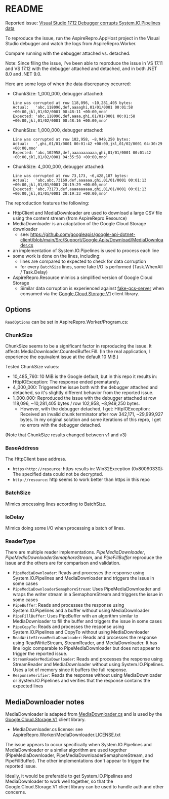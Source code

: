 # README

Reported issue: [Visual Studio 17.12 Debugger corrupts System.IO.Pipelines data](https://developercommunity.visualstudio.com/t/Visual-Studio-1712-Debugger-corrupts-Sy/10789416)

To reproduce the issue, run the AspireRepro.AppHost project in the Visual Studio debugger and watch the logs
from AspireRepro.Worker.

Compare running with the debugger attached vs. detached.

Note: Since filing the issue, I've been able to reproduce the issue in VS 17.11 and VS 17.12 with the debugger attached
and detached, and in both .NET 8.0 and .NET 9.0.

Here are some logs of when the data discrepancy occurred:

- ChunkSize: 1_000_000, debugger attached:

    ```
    Line was corrupted at row 118,096, ~10,281,405 bytes:
    Actual:   'abc,118096,def,aaaaghi,01/01/0001 00:01:58 +00:00,jkl,01/02/0001 08:48:11 +00:00,mno'
    Expected: 'abc,118096,def,aaaa,ghi,01/01/0001 00:01:58 +00:00,jkl,01/02/0001 08:48:16 +00:00,mno'
    ```

- ChunkSize: 1_000_000, debugger attached:

    ```
    Line was corrupted at row 102,958, ~8,949,250 bytes:
    Actual:   ',ghi,01/01/0001 00:01:42 +00:00,jkl,01/02/0001 04:30:29 +00:00,mno'
    Expected: 'abc,102958,def,aaaaaaaaaaa,ghi,01/01/0001 00:01:42 +00:00,jkl,01/02/0001 04:35:58 +00:00,mno'
    ```

- ChunkSize: 4_000_000, debugger attached:

    ```
    Line was corrupted at row 73,173, ~6,428,187 bytes:
    Actual:   'abc,abc,73169,def,aaaaaa,ghi,01/01/0001 00:01:13 +00:00,jkl,01/01/0001 20:19:29 +00:00,mno'
    Expected: 'abc,73173,def,aaaaaaaaaa,ghi,01/01/0001 00:01:13 +00:00,jkl,01/01/0001 20:19:33 +00:00,mno'
    ```

The reproduction features the following:

- HttpClient and MediaDownloader are used to download a large CSV file using the content stream (from AspireRepro.Resource)
- MediaDownloader is an adaptation of the Google Cloud Storage downloader
    - see: https://github.com/googleapis/google-api-dotnet-client/blob/main/Src/Support/Google.Apis/Download/MediaDownloader.cs
- an implementation of System.IO.Pipelines is used to process each line
- some work is done on the lines, including:
    - lines are compared to expected to check for data corruption
    - for every `BatchSize` lines, some fake I/O is performed (Task.WhenAll / Task.Delay)
- AspireRepro.Resource mimics a simplified version of Google Cloud Storage
    - Similar data corruption is experienced against [fake-gcs-server](https://github.com/fsouza/fake-gcs-server) when
      consumed via the [Google.Cloud.Storage.V1](https://www.nuget.org/packages/Google.Cloud.Storage.V1) client library.

## Options

`ReadOptions` can be set in AspireRepro.Worker/Program.cs:

### ChunkSize

ChunkSize seems to be a significant factor in reproducing the issue. It affects MediaDownloader.CountedBuffer.Fill.
(In the real application, I experience the equivalent issue at the default 10 MiB.)

Tested ChunkSize values:

- 10_485_760: 10 MiB is the Google default, but in this repo it results in: HttpIOException: The response ended prematurely.
- 4_000_000: Triggered the issue both with the debugger attached and detached, so it's slightly different behavior from
  the reported issue.
- 1_000_000: Reproduced the issue with the debugger attached at row 118,096, ~10,281,405 bytes / row 102,958, ~8,949,250 bytes.
    - However, with the debugger detached, I get: HttpIOException: Received an invalid chunk terminator
      after row 342,171, ~29,999,927 bytes. In my original solution and some iterations of this repro, I get no errors
      with the debugger detached.

(Note that ChunkSize results changed between v1 and v3)

### BaseAddress

The HttpClient base address.

- `https+http://resource`: https results in: Win32Exception (0x80090330): The specified data could not be decrypted.
- `http://resource`: http seems to work better than https in this repo

### BatchSize

Mimics processing lines according to BatchSize.

### IoDelay

Mimics doing some I/O when processing a batch of lines.

### ReaderType

There are multiple reader implementations. *PipeMediaDownloader*, *PipeMediaDownloaderSemaphoreStream*, and
*PipeFillBuffer* reproduce the issue and the others are for comparison and validation.

- `PipeMediaDownloader`: Reads and processes the response using System.IO.Pipelines and MediaDownloader and triggers
  the issue in some cases
- `PipeMediaDownloaderSemaphoreStream`: Uses PipeMediaDownloader and wraps the writer stream in a SemaphoreStream and
  triggers the issue in some cases
- `PipeBuffer`: Reads and processes the response using System.IO.Pipelines and a buffer without using MediaDownloader
- `PipeFillBuffer`: Uses PipeBuffer with an algorithm similar to MediaDownloader to fill the buffer and triggers the
  issue in some cases
- `PipeCopyTo`: Reads and processes the response using System.IO.Pipelines and CopyTo without using MediaDownloader
- `ReadWriteStreamMediaDownloader`: Reads and processes the response using ReadWriteStream, StreamReader, and
  MediaDownloader. It has line logic comparable to PipeMediaDownloader but does not appear to trigger the reported
  issue.
- `StreamReaderMediaDownloader`: Reads and processes the response using StreamReader and MediaDownloader without using
  System.IO.Pipelines. Uses a lot of memory since it buffers the full response.
- `ResponseVerifier`: Reads the response without using MediaDownloader or System.IO.Pipelines and verifies that the
  response contains the expected lines

## MediaDownloader notes

MediaDownloader is adapted from
[MediaDownloader.cs](https://github.com/googleapis/google-api-dotnet-client/blob/main/Src/Support/Google.Apis/Download/MediaDownloader.cs)
and is used by the [Google.Cloud.Storage.V1](https://www.nuget.org/packages/Google.Cloud.Storage.V1) client library.

- MediaDownloader.cs license: see AspireRepro.Worker/MediaDownloader.LICENSE.txt

The issue appears to occur specifically when System.IO.Pipelines and MediaDownloader or a similar algorithm are used
together (PipeMediaDownloader, PipeMediaDownloaderSemaphoreStream, and PipeFillBuffer). The other implementations don't
appear to trigger the reported issue.

Ideally, it would be preferable to get System.IO.Pipelines and MediaDownloader to work well together, so that the
Google.Cloud.Storage.V1 client library can be used to handle auth and other concerns.
